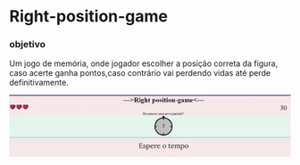 # Right-position-game
### objetivo
 
 Um jogo de memória, onde jogador escolher a posição correta da figura, caso acerte  ganha pontos,caso contrário vai perdendo vidas até perde definitivamente.


![gif do game](https://github.com/Evanilsondejesus/galeria/blob/main/img/right-position-game.gif)

